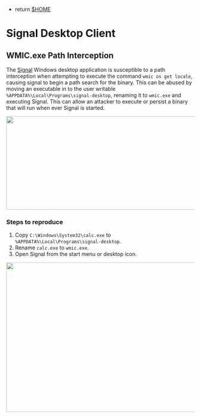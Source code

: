 
- return [$HOME](https://spacecow99.github.io/)

# Signal Desktop Client

## WMIC.exe Path Interception

The [Signal](https://www.signal.org/) Windows desktop application is susceptible to a path interception when attempting to execute the command `wmic os get locale`, causing signal to begin a path search for the binary. This can be abused by moving an executable in to the user writable `%APPDATA%\Local\Programs\signal-desktop`, renaming it to `wmic.exe` and executing Signal. This can allow an attacker to execute or persist a binary that will run when ever Signal is started.

<img src="https://spacecow99.github.io/path-interception/signal/signal_wmic_search.PNG" width="550" height="250" />

### Steps to reproduce

1. Copy `C:\Windows\System32\calc.exe` to `%APPDATA%\Local\Programs\signal-desktop`.
2. Rename `calc.exe` to `wmic.exe`.
3. Open Signal from the start menu or desktop icon.

<img src="https://spacecow99.github.io/path-interception/signal/signal_wmic_hijack.PNG" width="700" height="400" />
